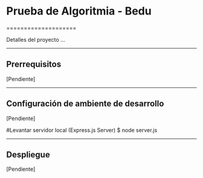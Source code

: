 # Prueba de Algoritmia - Bedu
====================

Detalles del proyecto ...

- - -

## Prerrequisitos

[Pendiente]

- - -

## Configuración de ambiente de desarrollo

[Pendiente]

#Levantar servidor local (Express.js Server)
$ node server.js 

- - -

## Despliegue

[Pendiente]

